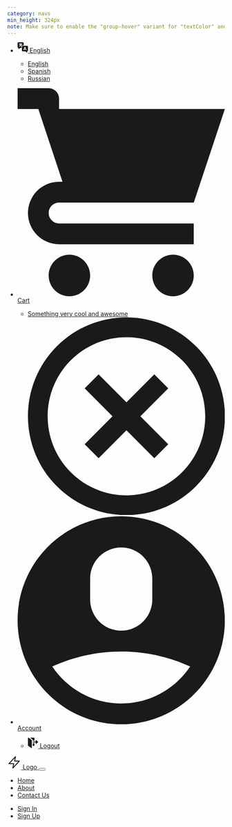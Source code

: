 ```yaml
---
category: navs
min_height: 324px
note: Make sure to enable the "group-hover" variant for "textColor" and "visibility".
---
```


<nav class="bg-gray-900">
  <div class="flex justify-between relative border-b border-gray-800 text-xs z-20">
    <div class="container mx-auto flex justify-between py-3 px-8">
      <ul class="flex">
        <li class="relative group text-gray-400">
          <a href="#" class="group-hover:text-{primary}-500 flex items-center">
            <svg class="w-4 h-4 md:mr-2 text-gray-600 group-hover:text-{primary}-500" xmlns="http://www.w3.org/2000/svg" width="24" height="24" viewBox="0 0 24 24">
              <g fill="currentColor">
                <path d="M17,11.94q-.16.626-.922,3.091h1.86q-.719-2.309-.808-2.612C17.072,12.218,17.028,12.058,17,11.94Z" fill="currentColor"></path>
                <path d="M22,8H12a2,2,0,0,0-2,2v9a2,2,0,0,0,2,2h6l4,3V21a2,2,0,0,0,2-2V10A2,2,0,0,0,22,8ZM18.819,18,18.3,16.3H15.7L15.181,18H13.55l2.52-7.168h1.85L20.45,18Z" fill="currentColor"></path>
                <path d="M12,0H2A2,2,0,0,0,0,2v9a2,2,0,0,0,2,2v3l4-3H9V10a2.828,2.828,0,0,1,.04-.393A9.23,9.23,0,0,1,7.056,8.529,10.268,10.268,0,0,1,3.874,10a4.633,4.633,0,0,0-.768-1.415A8.7,8.7,0,0,0,5.944,7.537,7,7,0,0,1,4.913,6.074a7.077,7.077,0,0,1-.552-1.367c-.471,0-.743.016-1.143.048V3.308a9.853,9.853,0,0,0,1.159.056H6.145v-.48a2.482,2.482,0,0,0-.048-.5H7.7a2.445,2.445,0,0,0-.048.487v.488h1.9a9.774,9.774,0,0,0,1.159-.056V4.755c-.352-.032-.664-.048-1.135-.048A6.278,6.278,0,0,1,9.039,6.25a5.924,5.924,0,0,1-.888,1.3A6.958,6.958,0,0,0,9.617,8.2,2.987,2.987,0,0,1,12,7h2V2A2,2,0,0,0,12,0Z"></path>
                <path d="M7.016,6.642a4.51,4.51,0,0,0,1-1.935H5.9A4.562,4.562,0,0,0,7.016,6.642Z"></path>
              </g>
            </svg>
            <span class="hidden md:inline-block">English</span>
          </a>
          <div class="w-32 left-0 items-center absolute invisible group-hover:visible pt-4">
            <ul class="shadow rounded bg-white text-gray-700 px-4 py-2">
              <li>
                <a href="#" class="text-xs w-full inline-block py-1 font-semibold text-{primary}-700 flex items-center">
                  English
                </a>
              </li>
              <li>
                <a href="#" class="text-xs w-full inline-block py-1 hover:text-{primary}-700 flex items-center">
                  Spanish
                </a>
              </li>
              <li>
                <a href="#" class="text-xs w-full inline-block py-1 hover:text-{primary}-700 flex items-center">
                  Russian
                </a>
              </li>
            </ul>
          </div>
        </li>
      </ul>
      <ul class="flex">
        <li class="relative group text-gray-400 mr-5">
          <a href="#" class="hover:text-{primary}-500 group-hover:text-{primary}-500 flex items-center">
            <svg class="w-4 h-4 md:mr-2 text-gray-600 group-hover:text-{primary}-500" viewBox="0 0 20 20" version="1.1" xmlns="http://www.w3.org/2000/svg" xmlns:xlink="http://www.w3.org/1999/xlink">
              <g stroke="none" stroke-width="1" fill="currentColor" fill-rule="evenodd">
                <path d="M3,5 L4.33333333,9 L4,9 C2.34314575,9 1,10.3431458 1,12 C1,13.6568542 2.34314575,15 4,15 L17,15 L17,13 L4.00684547,13 C3.45078007,13 3,12.5561352 3,12 C3,11.4477153 3.44748943,11 3.99850233,11 L10.5,11 L17,11 L20,2 L4,2 L4,0.997030139 C4,0.453036308 3.54809015,0 2.9906311,0 L0,0 L0,2 L2,2 L3,5 Z M5,20 C6.1045695,20 7,19.1045695 7,18 C7,16.8954305 6.1045695,16 5,16 C3.8954305,16 3,16.8954305 3,18 C3,19.1045695 3.8954305,20 5,20 Z M15,20 C16.1045695,20 17,19.1045695 17,18 C17,16.8954305 16.1045695,16 15,16 C13.8954305,16 13,16.8954305 13,18 C13,19.1045695 13.8954305,20 15,20 Z" id="Combined-Shape"></path>
              </g>
            </svg>
            <span class="hidden md:inline-block">Cart</span>
          </a>
          <div class="w-48 md:w-64 right-0 items-center absolute invisible group-hover:visible pt-4">
            <ul class="shadow rounded bg-white text-gray-700 px-4 py-2">
              <li class="flex items-center justify-between py-1 px-1">
                <a href="#" class="text-xs w-full flex items-center hover:text-{primary}-700">
                  <span class="w-5 h-5 bg-center bg-cover rounded-full bg-gray-300 mr-2"></span>
                  <span class="inline-block truncate w-24 md:w-40">Something very cool and awesome</span>
                </a>
                <a href="#" class="text-gray-600 hover:text-{primary}-700">
                  <svg class="w-4 h-4" viewBox="0 0 20 20" version="1.1" xmlns="http://www.w3.org/2000/svg" xmlns:xlink="http://www.w3.org/1999/xlink">
                    <g stroke="none" stroke-width="1" fill="currentColor" fill-rule="evenodd">
                      <path d="M11.4142136,10 L14.2426407,7.17157288 L12.8284271,5.75735931 L10,8.58578644 L7.17157288,5.75735931 L5.75735931,7.17157288 L8.58578644,10 L5.75735931,12.8284271 L7.17157288,14.2426407 L10,11.4142136 L12.8284271,14.2426407 L14.2426407,12.8284271 L11.4142136,10 L11.4142136,10 Z M2.92893219,17.0710678 C6.83417511,20.9763107 13.1658249,20.9763107 17.0710678,17.0710678 C20.9763107,13.1658249 20.9763107,6.83417511 17.0710678,2.92893219 C13.1658249,-0.976310729 6.83417511,-0.976310729 2.92893219,2.92893219 C-0.976310729,6.83417511 -0.976310729,13.1658249 2.92893219,17.0710678 L2.92893219,17.0710678 Z M4.34314575,15.6568542 C7.46734008,18.7810486 12.5326599,18.7810486 15.6568542,15.6568542 C18.7810486,12.5326599 18.7810486,7.46734008 15.6568542,4.34314575 C12.5326599,1.21895142 7.46734008,1.21895142 4.34314575,4.34314575 C1.21895142,7.46734008 1.21895142,12.5326599 4.34314575,15.6568542 L4.34314575,15.6568542 Z" id="Combined-Shape-Copy"></path>
                    </g>
                  </svg>
                </a>
              </li>
            </ul>
          </div>
        </li>
        <li class="relative group text-gray-400">
          <a href="#" class="group-hover:text-{primary}-500 flex items-center">
            <svg class="w-4 h-4 md:mr-2 text-gray-600 group-hover:text-{primary}-500" viewBox="0 0 20 20" version="1.1" xmlns="http://www.w3.org/2000/svg" xmlns:xlink="http://www.w3.org/1999/xlink">
              <g stroke="none" stroke-width="1" fill="currentColor" fill-rule="evenodd">
                <path d="M10,20 C15.5228475,20 20,15.5228475 20,10 C20,4.4771525 15.5228475,0 10,0 C4.4771525,0 0,4.4771525 0,10 C0,15.5228475 4.4771525,20 10,20 Z M6.99999861,6.00166547 C6.99999861,4.34389141 8.3465151,3 9.99999722,3 C11.6568507,3 12.9999958,4.33902013 12.9999958,6.00166547 L12.9999958,7.99833453 C12.9999958,9.65610859 11.6534793,11 9.99999722,11 C8.34314374,11 6.99999861,9.66097987 6.99999861,7.99833453 L6.99999861,6.00166547 Z M3.34715433,14.4444439 C5.37306718,13.5169611 7.62616222,13 10,13 C12.3738388,13 14.6269347,13.5169615 16.6528458,14.4444437 C15.2177146,16.5884188 12.7737035,18 10,18 C7.22629656,18 4.78228556,16.5884189 3.34715433,14.4444439 L3.34715433,14.4444439 Z" id="Combined-Shape"></path>				
              </g>
            </svg>
            <span class="hidden md:inline-block">Account</span>
          </a>
          <div class="w-32 right-0 items-center absolute invisible group-hover:visible pt-4">
            <ul class="shadow rounded bg-white text-gray-700 px-4 py-2">
              <li>
                <a href="#" class="text-xs w-full inline-block py-1 hover:text-{primary}-700 flex items-center">
                  <svg class="mr-2 w-4 h-4 opacity-75" xmlns="http://www.w3.org/2000/svg" width="24" height="24" viewBox="0 0 24 24">
                    <g fill="currentColor">
                        <path d="M8,24a.988.988,0,0,1-.581-.187l-7-5A1,1,0,0,1,0,18V1A1,1,0,0,1,1,0c.388,0,1.185.624,1.316.718L8.582,5.2A1,1,0,0,1,9,6.016V23a1,1,0,0,1-.542.89A1.019,1.019,0,0,1,8,24Z" fill="currentColor"></path>
                        <path d="M11,13v6h3a1,1,0,0,0,1-1V13Z" fill="currentColor"></path>
                        <path d="M11,6.016V7h4V1a1,1,0,0,0-1-1H4.751l5,3.576A3.013,3.013,0,0,1,11,6.016Z" fill="currentColor"></path>
                        <polygon points="24 10 18 5 18 9 11 9 11 11 18 11 18 15 24 10"></polygon>
                    </g>
                  </svg>
                  Logout
                </a>
              </li>
            </ul>
          </div>
        </li>
      </ul>
    </div>
  </div>

  <div class="container mx-auto py-5 px-8">
    <div class="relative flex justify-between items-center">
      <a href="#" class="flex items-center">
        <svg
          class="text-{primary}-500 mr-2"
          xmlns="http://www.w3.org/2000/svg"
          width="32"
          height="32"
          viewBox="0 0 32 32"
        >
          <g
            stroke-linecap="round"
            stroke-linejoin="round"
            stroke-width="2"
            fill="currentColor"
            stroke="currentColor"
          >
            <polygon
              points="19 3 4 19 15 19 13 29 28 13 17 13 19 3"
              fill="none"
              stroke="currentColor"
              stroke-miterlimit="10"
            />
          </g>
        </svg>
        <span class="text-white font-bold">Logo</span>
      </a>
      <button
        onclick="this.nextElementSibling.classList.toggle('hidden')"
        class="px-3 py-2 border rounded text-gray-500 border-gray-500 inline-block md:hidden"
      >
        <svg
          class="fill-current text-gray-400 h-3 w-3"
          viewBox="0 0 20 20"
          xmlns="http://www.w3.org/2000/svg"
        >
          <title>Menu</title>
          <path stroke-width="1" stroke="currentColor" d="M0 3h20v2H0V3zm0 6h20v2H0V9zm0 6h20v2H0v-2z" />
        </svg>
      </button>
      <div
        class="w-full max-w-xs hidden justify-between absolute right-0 top-0 mt-12 font-medium tracking-wide text-sm text-gray-800 bg-white p-5 shadow rounded z-10 md:text-gray-400 md:max-w-full md:ml-12 md:flex md:mt-0 md:relative md:flex-row md:items-center md:bg-transparent md:p-0 md:shadow-none md:rounded-none"
      >
        <ul class="flex flex-col md:flex-row">
          <li class="mr-10 mb-3 md:mb-0">
            <a href="#" class="hover:text-{primary}-500">Home</a>
          </li>
          <li class="mr-10 mb-3 md:mb-0">
            <a href="#" class="hover:text-{primary}-500">About</a>
          </li>
          <li class="mr-10 mb-3 md:mb-0">
            <a href="#" class="hover:text-{primary}-500">Contact Us</a>
          </li>
        </ul>
        <ul class="flex md:items-center flex-col md:flex-row">
          <li class="mr-10 mb-3 md:mb-0">
            <a href="#" class="hover:text-{primary}-500">Sign In</a>
          </li>
          <li>
            <a href="#" class="text-white bg-{primary}-500 hover:bg-{primary}-600 px-6 py-2 rounded inline-block font-semibold">
              Sign Up
            </a>
          </li>
        </ul>
      </div>
    </div>
  </div>
</nav>
